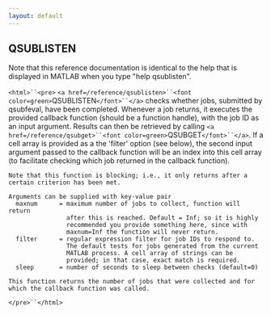 ```yaml
---
layout: default
---
```


##  QSUBLISTEN

Note that this reference documentation is identical to the help that is displayed in MATLAB when you type "help qsublisten".

`<html>``<pre>`
    `<a href=/reference/qsublisten>``<font color=green>`QSUBLISTEN`</font>``</a>` checks whether jobs, submitted by qsubfeval, have been
    completed. Whenever a job returns, it executes the provided callback function
    (should be a function handle), with the job ID as an input argument. Results
    can then be retrieved by calling `<a href=/reference/qsubget>``<font color=green>`QSUBGET`</font>``</a>`. If a cell array is provided as
    a the 'filter' option (see below), the second input argument passed to the
    callback function will be an index into this cell array (to facilitate
    checking which job returned in the callback function).
 
    Note that this function is blocking; i.e., it only returns after a
    certain criterion has been met.
 
    Arguments can be supplied with key-value pair
      maxnum      = maximum number of jobs to collect, function will return
                    after this is reached. Default = Inf; so it is highly
                    recommended you provide something here, since with
                    maxnum=Inf the function will never return.
      filter      = regular expression filter for job IDs to respond to.
                    The default tests for jobs generated from the current
                    MATLAB process. A cell array of strings can be
                    provided; in that case, exact match is required.
      sleep       = number of seconds to sleep between checks (default=0)
 
    This function returns the number of jobs that were collected and for
    which the callback function was called.
`</pre>``</html>`


